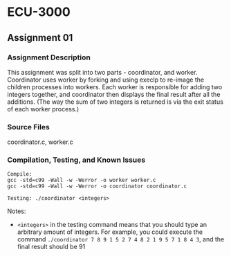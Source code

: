 # ECU-3000

## Assignment 01
### Assignment Description
This assignment was split into two parts - coordinator, and worker. Coordinator uses worker by forking and using execlp to re-image the children processes into workers. Each worker is responsible for adding two integers together, and coordinator then displays the final result after all the additions. (The way the sum of two integers is returned is via the exit status of each worker process.)
### Source Files
coordinator.c, worker.c
### Compilation, Testing, and Known Issues
```
Compile:
gcc -std=c99 -Wall -w -Werror -o worker worker.c
gcc -std=c99 -Wall -w -Werror -o coordinator coordinator.c

Testing: ./coordinator <integers>
```
Notes:
- `<integers>` in the testing command means that you should type an arbitrary amount of integers. For example, you could execute the command `./coordinator 7 8 9 1 5 2 7 4 8 2 1 9 5 7 1 8 4 3`, and the final result should be 91